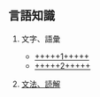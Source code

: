 ## 言語知識

1. 文字、語彙

    + [+++++1+++++](https://docs.google.com/forms/d/e/1FAIpQLSf8qNkgpJhXLrPg1HJjyCI4gDk0AnHfLwl5R4t3sJ4w77lfbw/viewform?usp=share_link)
    + [+++++2+++++](https://forms.gle/sWwsWPWdX4DzxEhn8)

2. [文法、読解](https://docs.google.com/forms/d/e/1FAIpQLSfRcNfKRKAw4lOuLBsGkyhcszcL-9Di4oms7a9QolbxbWfjww/viewform?usp=share_link)
